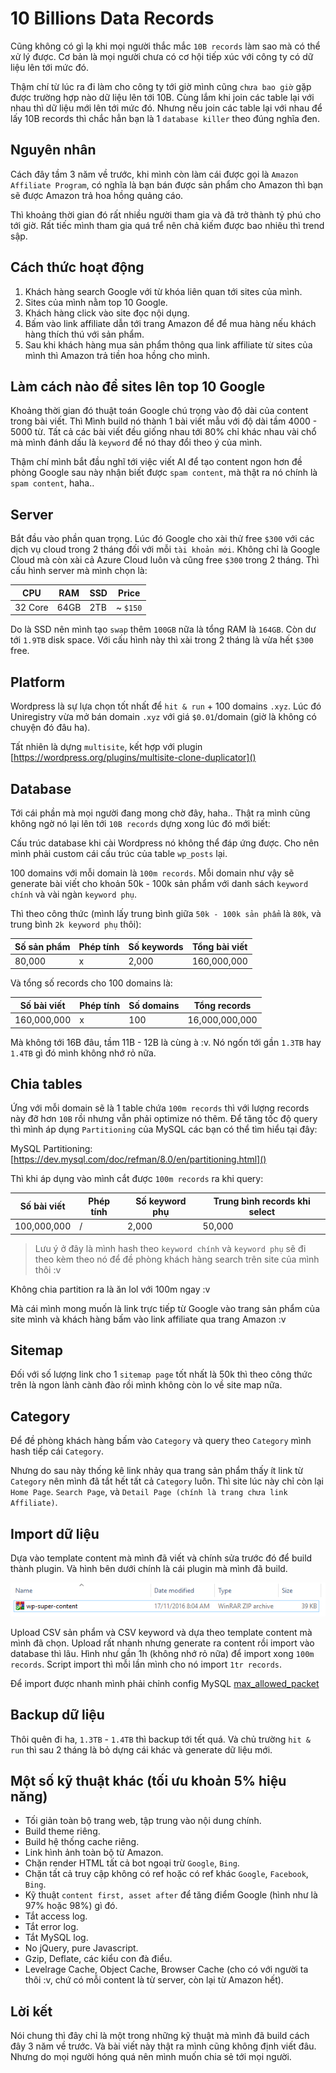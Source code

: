 # 10 Billions Data Records

Cũng không có gì lạ khi mọi người thắc mắc `10B records` làm sao mà có thể xử lý được. Cơ bản là mọi người chưa có cơ hội tiếp xúc với công ty có dữ liệu lên tới mức đó.

Thậm chí từ lúc ra đi làm cho công ty tới giờ mình cũng `chưa bao giờ` gặp được trường hợp nào dữ liệu lên tới 10B. Cùng lắm khi join các table lại với nhau thì dữ liệu mới lên tới mức đó. Nhưng nếu join các table lại với nhau để lấy 10B records thì chắc hẳn bạn là 1 `database killer` theo đúng nghĩa đen.

## Nguyên nhân

Cách đây tầm 3 năm về trước, khi mình còn làm cái được gọi là `Amazon Affiliate Program`, có nghĩa là bạn bán được sản phẩm cho Amazon thì bạn sẽ được Amazon trả hoa hồng quảng cáo.

Thì khoảng thời gian đó rất nhiều người tham gia và đã trở thành tỷ phú cho tới giờ. Rất tiếc mình tham gia quá trể nên chả kiếm được bao nhiêu thì trend sập.

## Cách thức hoạt động

1. Khách hàng search Google với từ khóa liên quan tới sites của mình.
2. Sites của mình nằm top 10 Google.
3. Khách hàng click vào site đọc nội dụng.
4. Bấm vào link affiliate dẫn tới trang Amazon để để mua hàng nếu khách hàng thích thú với sản phẩm.
5. Sau khi khách hàng mua sản phẩm thông qua link affiliate từ sites của mình thì Amazon trả tiền hoa hồng cho mình.

## Làm cách nào để sites lên top 10 Google

Khoảng thời gian đó thuật toán Google chú trọng vào độ dài của content trong bài viết. Thì Mình build nó thành 1 bài viết mẫu với độ dài tầm 4000 - 5000 từ. Tất cả các bài viết đều giống nhau tới 80% chỉ khác nhau vài chổ mà mình đánh dấu là `keyword` để nó thay đổi theo ý của mình.

Thậm chí mình bắt đầu nghĩ tới việc viết AI để tạo content ngon hơn đề phòng Google sau này nhận biết được `spam content`, mà thật ra nó chính là `spam content`, haha..

## Server

Bắt đầu vào phần quan trọng. Lúc đó Google cho xài thử free `$300` với các dịch vụ cloud trong 2 tháng đối với mỗi `tài khoản mới`. Không chỉ là Google Cloud mà còn xài cả Azure Cloud luôn và cũng free `$300` trong 2 tháng. Thì cấu hình server mà mình chọn là:

| CPU     | RAM  | SSD | Price    |
| ------- | ---- | --- | -------- |
| 32 Core | 64GB | 2TB | ~ `$150` |

Do là SSD nên mình tạo `swap` thêm `100GB` nữa là tổng RAM là `164GB`. Còn dư tới `1.9TB` disk space. Với cấu hình này thì xài trong 2 tháng là vừa hết `$300` free.

## Platform

Wordpress là sự lựa chọn tốt nhất để `hit & run` + 100 domains `.xyz`. Lúc đó Uniregistry vừa mở bán domain `.xyz` với giá `$0.01`/domain (giờ là không có chuyện đó đâu ha).

Tất nhiên là dựng `multisite`, kết hợp với plugin [https://wordpress.org/plugins/multisite-clone-duplicator]()

## Database

Tới cái phần mà mọi người đang mong chờ đây, haha.. Thật ra mình cũng không ngờ nó lại lên tới `10B records` dựng xong lúc đó mới biết:

Cấu trúc database khi cài Wordpress nó không thể đáp ứng được. Cho nên mình phải custom cái cấu trúc của table `wp_posts` lại.

100 domains với mỗi domain là `100m records`. Mỗi domain như vậy sẽ generate bài viết cho khoản 50k - 100k sản phẩm với danh sách `keyword chính` và vài ngàn `keyword phụ`.

Thì theo công thức (mình lấy trung bình giữa `50k - 100k sản phẩm` là `80k`, và trung bình `2k keyword phụ` thôi):

| Số sản phẩm | Phép tính | Số keywords | Tổng bài viết |
| ----------- | --------- | ----------- | ------------- |
| 80,000      | x         | 2,000       | 160,000,000   |

Và tổng số records cho 100 domains là:

| Số bài viết | Phép tính | Số domains | Tổng records   |
| ----------- | --------- | ---------- | -------------- |
| 160,000,000 | x         | 100        | 16,000,000,000 |

Mà không tới 16B đâu, tầm 11B - 12B là cùng à :v. Nó ngốn tới gần `1.3TB` hay `1.4TB` gì đó mình không nhớ rỏ nữa.

## Chia tables

Ứng với mỗi domain sẽ là 1 table chứa `100m records` thì với lượng records này đỡ hơn `10B` rồi nhưng vẫn phải optimize nó thêm. Để tăng tốc độ query thì mình áp dụng `Partitioning` của MySQL các bạn có thể tìm hiểu tại đây:

MySQL Partitioning: [https://dev.mysql.com/doc/refman/8.0/en/partitioning.html]()

Thì khi áp dụng vào mình cắt được `100m records` ra khi query:

| Số bài viết | Phép tính | Số keyword phụ | Trung bình records khi select |
| ----------- | --------- | -------------- | ----------------------------- |
| 100,000,000 | /         | 2,000          | 50,000                        |

> Lưu ý ở đây là mình hash theo `keyword chính` và `keyword phụ` sẽ đi theo kèm theo nó để đề phòng khách hàng search trên site của mình thôi :v

Không chia partition ra là ăn lol với 100m ngay :v

Mà cái mình mong muốn là link trực tiếp từ Google vào trang sản phẩm của site mình và khách hàng bấm vào link affiliate qua trang Amazon :v

## Sitemap

Đối với số lượng link cho 1 `sitemap page` tốt nhất là 50k thì theo công thức trên là ngon lành cành đào rồi mình không còn lo về site map nữa.

## Category

Để đề phòng khách hàng bấm vào `Category` và query theo `Category` mình hash tiếp cái `Category`.

Nhưng do sau này thống kê link nhảy qua trang sản phẩm thấy ít link từ `Category` nên mình đã tắt hết tất cả `Category` luôn. Thì site lúc này chỉ còn lại `Home Page`. `Search Page`, và `Detail Page (chính là trang chưa link Affiliate)`.

## Import dữ liệu

Dựa vào template content mà mình đã viết và chính sửa trước đó để build thành plugin. Và hình bên dưới chính là cái plugin mà mình đã build.

![](img.PNG)

Upload CSV sản phẩm và CSV keyword và dựa theo template content mà mình đã chọn. Upload rất nhanh nhưng generate ra content rồi import vào database thì lâu. Hình như gần 1h (không nhớ rỏ nữa) để import xong `100m records`. Script import thì mỗi lần mình cho nó import `1tr records`.

Để import được nhanh mình phải chỉnh config MySQL [max_allowed_packet](https://dev.mysql.com/doc/refman/8.0/en/packet-too-large.html)

## Backup dữ liệu

Thôi quên đi ha, `1.3TB` - `1.4TB` thì backup tới tết quá. Và chủ trường `hit & run` thì sau 2 tháng là bỏ dựng cái khác và generate dữ liệu mới.

## Một số kỹ thuật khác (tối ưu khoản 5% hiệu năng)

- Tối giản toàn bộ trang web, tập trung vào nội dung chính.
- Build theme riêng.
- Build hệ thống cache riêng.
- Link hình ảnh toàn bộ từ Amazon.
- Chặn render HTML tất cả bot ngoại trừ `Google`, `Bing`.
- Chặn tất cả truy cập không có ref hoặc có ref khác `Google`, `Facebook`, `Bing`.
- Kỹ thuật `content first, asset after` để tăng điểm Google (hình như là 97% hoặc 98%) gì đó.
- Tắt access log.
- Tắt error log.
- Tắt MySQL log.
- No jQuery, pure Javascript.
- Gzip, Deflate, các kiểu con đà điểu.
- Levelrage Cache, Object Cache, Browser Cache (cho có với người ta thôi :v, chứ có mỗi content là từ server, còn lại từ Amazon hết).

## Lời kết

Nói chung thì đây chỉ là một trong những kỹ thuật mà mình đã build cách đây 3 năm về trước. Và bài viết này thật ra mình cũng không định viết đâu. Nhưng do mọi người hóng quá nên mình muốn chia sẻ tới mọi người.

